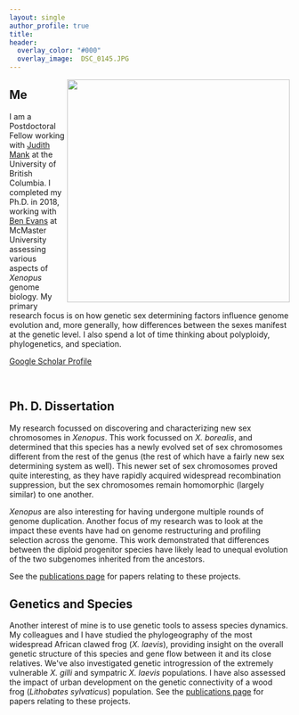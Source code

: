 ```yaml
---
layout: single
author_profile: true
title:
header:
  overlay_color: "#000"
  overlay_image:  DSC_0145.JPG
---
```

<!-- Global site tag (gtag.js) - Google Analytics -->
<script async src="https://www.googletagmanager.com/gtag/js?id=UA-108597886-1"></script>
<script>
  window.dataLayer = window.dataLayer || [];
  function gtag(){dataLayer.push(arguments);}
  gtag('js', new Date());

  gtag('config', 'UA-108597886-1');
</script>


<img src="{{ '/images/bowtie.jpg' | prepend: site.baseurl }}" alt="" style="width: 400px; float: right">


## Me

I am a Postdoctoral Fellow working with [Judith Mank](http://www.zoology.ubc.ca/mank-lab/) at the University of British Columbia. I completed my Ph.D. in 2018, working with [Ben Evans](http://benevanslab.wordpress.com/) at McMaster University assessing various aspects of *Xenopus* genome biology. My primary research focus is on how genetic sex determining factors influence genome evolution and, more generally, how differences between the sexes manifest at the genetic level. I also spend a lot of time thinking about polyploidy, phylogenetics, and speciation.

[Google Scholar Profile](https://scholar.google.ca/citations?user=HRMZkDwAAAAJ&hl=en)

<br>

## Ph. D. Dissertation

My research focussed on discovering and characterizing new sex chromosomes in *Xenopus*. This work focussed on *X. borealis*, and determined that this species has a newly evolved set of sex chromosomes different from the rest of the genus (the rest of which have a fairly new sex determining system as well). This newer set of sex chromosomes proved quite interesting, as they have rapidly acquired widespread recombination suppression, but the sex chromosomes remain homomorphic (largely similar) to one another.

*Xenopus* are also interesting for having undergone multiple rounds of genome duplication. Another focus of my research was to look at the impact these events have had on genome restructuring and profiling selection across the genome. This work demonstrated that differences between the diploid progenitor species have likely lead to unequal evolution of the two subgenomes inherited from the ancestors.  

See the [publications page](/_pages/publications/) for papers relating to these projects.


## Genetics and Species

Another interest of mine is to use genetic tools to assess species dynamics. My colleagues and I have studied the phylogeography of the most widespread African clawed frog (*X. laevis*), providing insight on the overall genetic structure of this species and gene flow between it and its close relatives. We've also investigated genetic introgression of the extremely vulnerable *X. gilli* and sympatric *X. laevis* populations. I have also assessed the impact of urban development on the genetic connectivity of a wood frog (*Lithobates sylvaticus*) population. See the [publications page](/_pages/publications/) for papers relating to these projects.
